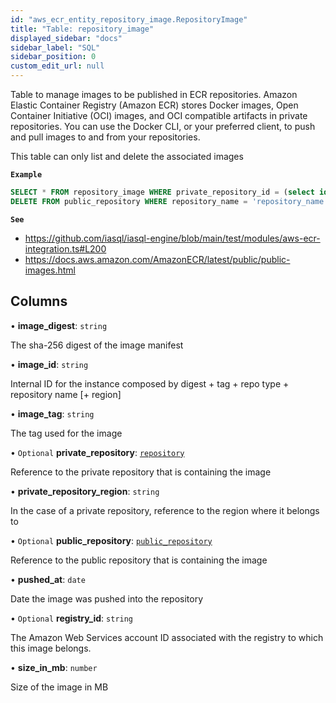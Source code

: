 ```yaml
---
id: "aws_ecr_entity_repository_image.RepositoryImage"
title: "Table: repository_image"
displayed_sidebar: "docs"
sidebar_label: "SQL"
sidebar_position: 0
custom_edit_url: null
---
```


Table to manage images to be published in ECR repositories. Amazon Elastic Container Registry (Amazon ECR) stores Docker images, Open Container Initiative (OCI) images,
and OCI compatible artifacts in private repositories. You can use the Docker CLI, or your preferred client, to push and pull images to and from your repositories.

This table can only list and delete the associated images

**`Example`**

```sql TheButton[Manage ECR repository images]="Manage ECR repository images"
SELECT * FROM repository_image WHERE private_repository_id = (select id from repository where repository_name = 'test-repo');
DELETE FROM public_repository WHERE repository_name = 'repository_name';
```

**`See`**

 - https://github.com/iasql/iasql-engine/blob/main/test/modules/aws-ecr-integration.ts#L200
 - https://docs.aws.amazon.com/AmazonECR/latest/public/public-images.html

## Columns

• **image\_digest**: `string`

The sha-256 digest of the image manifest

• **image\_id**: `string`

Internal ID for the instance
composed by digest + tag + repo type + repository name [+ region]

• **image\_tag**: `string`

The tag used for the image

• `Optional` **private\_repository**: [`repository`](aws_ecr_entity_repository.Repository.md)

Reference to the private repository that is containing the image

• **private\_repository\_region**: `string`

In the case of a private repository, reference to the region where it belongs to

• `Optional` **public\_repository**: [`public_repository`](aws_ecr_entity_public_repository.PublicRepository.md)

Reference to the public repository that is containing the image

• **pushed\_at**: `date`

Date the image was pushed into the repository

• `Optional` **registry\_id**: `string`

The Amazon Web Services account ID associated with the registry to which this image belongs.

• **size\_in\_mb**: `number`

Size of the image in MB
